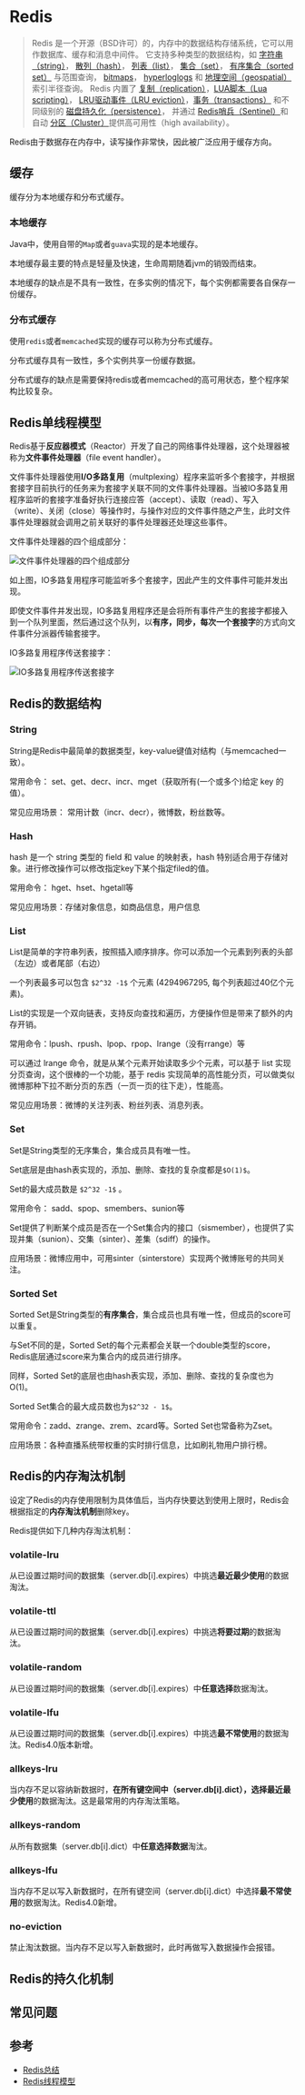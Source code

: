 # Redis

> Redis 是一个开源（BSD许可）的，内存中的数据结构存储系统，它可以用作数据库、缓存和消息中间件。 它支持多种类型的数据结构，如 [字符串（string）](http://www.redis.cn/topics/data-types-intro.html#strings)， [散列（hash）](http://www.redis.cn/topics/data-types-intro.html#hashes)， [列表（list）](http://www.redis.cn/topics/data-types-intro.html#lists)， [集合（set）](http://www.redis.cn/topics/data-types-intro.html#sets)， [有序集合（sorted set）](http://www.redis.cn/topics/data-types-intro.html#sorted-sets) 与范围查询， [bitmaps](http://www.redis.cn/topics/data-types-intro.html#bitmaps)， [hyperloglogs](http://www.redis.cn/topics/data-types-intro.html#hyperloglogs) 和 [地理空间（geospatial）](http://www.redis.cn/commands/geoadd.html) 索引半径查询。 Redis 内置了 [复制（replication）](http://www.redis.cn/topics/replication.html)，[LUA脚本（Lua scripting）](http://www.redis.cn/commands/eval.html)， [LRU驱动事件（LRU eviction）](http://www.redis.cn/topics/lru-cache.html)，[事务（transactions）](http://www.redis.cn/topics/transactions.html) 和不同级别的 [磁盘持久化（persistence）](http://www.redis.cn/topics/persistence.html)， 并通过 [Redis哨兵（Sentinel）](http://www.redis.cn/topics/sentinel.html)和自动 [分区（Cluster）](http://www.redis.cn/topics/cluster-tutorial.html)提供高可用性（high availability）。

Redis由于数据存在内存中，读写操作非常快，因此被广泛应用于缓存方向。

## 缓存

缓存分为本地缓存和分布式缓存。

### 本地缓存

Java中，使用自带的`Map`或者`guava`实现的是本地缓存。

本地缓存最主要的特点是轻量及快速，生命周期随着jvm的销毁而结束。

本地缓存的缺点是不具有一致性，在多实例的情况下，每个实例都需要各自保存一份缓存。

### 分布式缓存

使用`redis`或者`memcached`实现的缓存可以称为分布式缓存。

分布式缓存具有一致性，多个实例共享一份缓存数据。

分布式缓存的缺点是需要保持redis或者memcached的高可用状态，整个程序架构比较复杂。

## Redis单线程模型

Redis基于**反应器模式**（Reactor）开发了自己的网络事件处理器，这个处理器被称为**文件事件处理器**（file event handler）。 

文件事件处理器使用**I/O多路复用**（multplexing）程序来监听多个套接字，并根据套接字目前执行的任务来为套接字关联不同的文件事件处理器。当被IO多路复用程序监听的套接字准备好执行连接应答（accept）、读取（read）、写入（write）、关闭（close）等操作时，与操作对应的文件事件随之产生，此时文件事件处理器就会调用之前关联好的事件处理器还处理这些事件。

文件事件处理器的四个组成部分：

![文件事件处理器的四个组成部分](imgs/文件事件处理器的四个组成部分.png)

如上图，IO多路复用程序可能监听多个套接字，因此产生的文件事件可能并发出现。

即使文件事件并发出现，IO多路复用程序还是会将所有事件产生的套接字都接入到一个队列里面，然后通过这个队列，以**有序，同步，每次一个套接字**的方式向文件事件分派器传输套接字。

IO多路复用程序传送套接字：

![IO多路复用程序传送套接字](imgs/IO多路复用程序传送套接字.png)



## Redis的数据结构

### String

String是Redis中最简单的数据类型，key-value键值对结构（与memcached一致）。

常用命令： set、get、decr、incr、mget（获取所有(一个或多个)给定 key 的值）。

常见应用场景： 常用计数（incr、decr），微博数，粉丝数等。

### Hash

hash 是一个 string 类型的 field 和 value 的映射表，hash 特别适合用于存储对象。进行修改操作可以修改指定key下某个指定filed的值。

常用命令： hget、hset、hgetall等

常见应用场景：存储对象信息，如商品信息，用户信息

### List

List是简单的字符串列表，按照插入顺序排序。你可以添加一个元素到列表的头部（左边）或者尾部（右边）

一个列表最多可以包含 `$2^32 -1$` 个元素 (4294967295, 每个列表超过40亿个元素)。

List的实现是一个双向链表，支持反向查找和遍历，方便操作但是带来了额外的内存开销。

常用命令：lpush、rpush、lpop、rpop、lrange（没有rrange）等

可以通过 lrange 命令，就是从某个元素开始读取多少个元素，可以基于 list 实现分页查询，这个很棒的一个功能，基于 redis 实现简单的高性能分页，可以做类似微博那种下拉不断分页的东西（一页一页的往下走），性能高。

常见应用场景：微博的关注列表、粉丝列表、消息列表。

### Set

Set是String类型的无序集合，集合成员具有唯一性。

Set底层是由hash表实现的，添加、删除、查找的复杂度都是`$O(1)$`。

Set的最大成员数是 `$2^32 -1$` 。

常用命令： sadd、spop、smembers、sunion等

Set提供了判断某个成员是否在一个Set集合内的接口（sismember），也提供了实现并集（sunion）、交集（sinter）、差集（sdiff）的操作。

应用场景：微博应用中，可用sinter（sinterstore）实现两个微博账号的共同关注。

### Sorted Set

Sorted Set是String类型的**有序集合**，集合成员也具有唯一性，但成员的score可以重复。

与Set不同的是，Sorted Set的每个元素都会关联一个double类型的score，Redis底层通过score来为集合内的成员进行排序。

同样，Sorted Set的底层也由hash表实现，添加、删除、查找的复杂度也为O(1)。

Sorted Set集合的最大成员数也为`$2^32 - 1$`。

常用命令：zadd、zrange、zrem、zcard等。Sorted Set也常备称为Zset。

应用场景：各种直播系统带权重的实时排行信息，比如刷礼物用户排行榜。



## Redis的内存淘汰机制

设定了Redis的内存使用限制为具体值后，当内存快要达到使用上限时，Redis会根据指定的**内存淘汰机制**删除key。

Redis提供如下几种内存淘汰机制：

### volatile-lru

从已设置过期时间的数据集（server.db[i].expires）中挑选**最近最少使用**的数据淘汰。

### volatile-ttl

从已设置过期时间的数据集（server.db[i].expires）中挑选**将要过期**的数据淘汰。

### volatile-random

从已设置过期时间的数据集（server.db[i].expires）中**任意选择**数据淘汰。

### volatile-lfu

从已设置过期时间的数据集（server.db[i].expires）中挑选**最不常使用**的数据淘汰。Redis4.0版本新增。

### allkeys-lru

当内存不足以容纳新数据时，**在所有键空间中（server.db[i].dict），选择最近最少使用**的数据淘汰。这是最常用的内存淘汰策略。

### allkeys-random

从所有数据集（server.db[i].dict）中**任意选择数据**淘汰。

### allkeys-lfu

当内存不足以写入新数据时，在所有键空间（server.db[i].dict）中选择**最不常使用**的数据淘汰。Redis4.0新增。

### no-eviction

禁止淘汰数据。当内存不足以写入新数据时，此时再做写入数据操作会报错。

## Redis的持久化机制

## 常见问题

## 参考

- [Redis总结](https://github.com/Snailclimb/JavaGuide/blob/master/docs/database/Redis/Redis.md)
- [Redis线程模型](<https://blog.csdn.net/Happy_wu/article/details/73732883>)